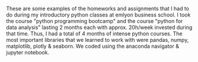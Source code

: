 These are some examples of the homeworks and assignments that I had to do during my introductory python classes at emlyon business school. I took the course "python programming bootcamp" and the course "python for data analysis" lasting 2 months each with approx. 20h/week invested during that time. Thus, I had a total of 4 months of intense python courses. The most important libraries that we learned to work with were pandas, numpy, matplotlib, plotly & seaborn. We coded using the  anaconda navigator & jupyter notebook.
